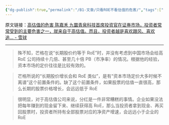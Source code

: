 ```yaml
---
{"dg-publish":true,"permalink":"/B1-文章/只看ROE不看估值的危害/","tags":["金融投资"]}
---
```



原文链接：[高估值的危害 陈嘉禾 九圜青泉科技首席投资官在证券市场，投资者常常受到的主要危害之一，就来自于高估值。而且，投资者越是喜欢跟风、喜欢追... - 雪球](https://xueqiu.com/1340904670/255129804)

---

> 殊不知，芒格在说“长期股价约等于 RoE”时，并没有考虑到中国市场会给高 RoE 公司持续十几倍、甚至几十倍 PB（市净率）的情况。根据他的经验，资本市场的定价往往是比较有效的。

> 芒格所说的“长期股价增长会和 RoE 类似”，是有“资本市场定价大多时候不离谱”这个前置条件的。缺了这个前置条件，如果股票的估值一直很高，那么长期的股票价格增长，会远远低于 RoE

> 很明显，对于高估值公司来说，分红是一件非常糟糕的事情。企业如果没法把每年赚到的现金留下来、继续获得高 RoE，那么当投资者拿到现金、再买回股票时，投资者所持有全部股票对应的净资产增速，会远远小于企业的 RoE
